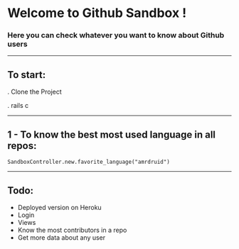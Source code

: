 # Welcome to Github Sandbox !

### Here you can check whatever you want to know about Github users 

--- 

## To start:

. Clone the Project 

. rails c 


---


## 1 - To know the best most used language in all repos: 

`SandboxController.new.favorite_language("amrdruid")`


---

## Todo:

- Deployed version on Heroku
- Login
- Views
- Know the most contributors in a repo 
- Get more data about any user

